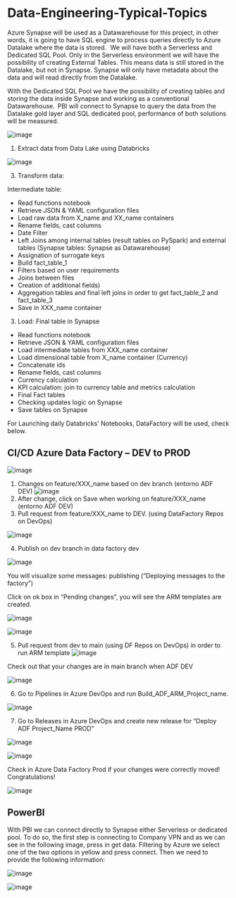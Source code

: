# Data-Engineering-Typical-Topics
Azure Synapse will be used as a Datawarehouse for this project, in other words, it is going to have SQL engine to process queries directly to Azure Datalake where the data is stored.   
We will have both a Serverless and Dedicated SQL Pool. Only in the Serverless environment we will have the possibility of creating External Tables. This means data is still stored in the Datalake, but not in Synapse. Synapse will only have metadata about the data and will read directly from the Datalake.   
 
With the Dedicated SQL Pool we have the possibility of creating tables and storing the data inside Synapse and working as a conventional Datawarehouse.  PBI will connect to Synapse to query the data from the Datalake gold layer and SQL dedicated pool, performance of both solutions will be measured.

![image](https://user-images.githubusercontent.com/70054118/228261459-a3483666-2157-42e9-bdec-9e86de49f741.png)

1. Extract data from Data Lake using Databricks 

![image](https://user-images.githubusercontent.com/70054118/228260661-175d36c3-f061-4249-b422-e079c1472358.png)

3. Transform data: 

Intermediate table: 
+ Read functions notebook 
+ Retrieve JSON & YAML configuration files
+ Load raw data from X_name and XX_name containers
+ Rename fields, cast columns
+ Date Filter 
+ Left Joins among internal tables (result tables on PySpark) and external tables (Synapse tables: Synapse as Datawarehouse)
+ Assignation of surrogate keys
+ Build fact_table_1
+ Filters based on user requirements
+ Joins between files 
+ Creation of additional fields)
+ Aggregation tables and final left joins in order to get fact_table_2 and fact_table_3
+ Save in XXX_name container

3. Load: Final table in Synapse 
+ Read functions notebook 
+ Retrieve JSON & YAML configuration files
+ Load intermediate tables from XXX_name container
+ Load dimensional table from X_name container (Currency)
+ Concatenate ids
+ Rename fields, cast columns
+ Currency calculation
+ KPI calculation: join to currency table and metrics calculation 
+ Final Fact tables
+ Checking updates logic on Synapse
+ Save tables on Synapse



For Launching daily Databricks' Notebooks, DataFactory will be used, check below.

##  CI/CD Azure Data Factory – DEV to PROD

![image](https://user-images.githubusercontent.com/70054118/228251023-c7bd0e52-457c-4cc2-b509-a6deaa30a5c5.png)


1. Changes on feature/XXX_name based on dev branch  (entorno ADF DEV)
![image](https://user-images.githubusercontent.com/70054118/228242297-f70bc7db-19f9-418d-ac71-ef6d8ee215bf.png)
2. After change, click on Save when working on feature/XXX_name (entorno ADF DEV)
3. Pull request from feature/XXX_name to DEV. (using DataFactory Repos on DevOps)

![image](https://user-images.githubusercontent.com/70054118/228250419-5e47708b-dae0-4222-ae50-2b3b140bddcc.png)

4. Publish on dev branch in data factory dev

![image](https://user-images.githubusercontent.com/70054118/228244368-38d8e3d4-f5d4-4a10-b33a-a06617431be7.png)

  You will visualize some messages: publishing (“Deploying messages to the factory”)

  Click on ok box in “Pending changes”, you will see the ARM templates are created. 

![image](https://user-images.githubusercontent.com/70054118/228244477-52624e04-88a2-409b-a5e1-52821ca269e3.png)


![image](https://user-images.githubusercontent.com/70054118/228244919-cc968af1-6c96-4c5c-beaa-ef06636d98a4.png)

  
  
5. Pull request from dev to main (using DF Repos on DevOps) in order to run ARM template 
![image](https://user-images.githubusercontent.com/70054118/228245579-db38fa4e-3398-46cc-bd01-0fee1de68f80.png)

  Check out that your changes are in main branch when ADF DEV

![image](https://user-images.githubusercontent.com/70054118/228248926-a10edd62-d830-4ec6-9c5a-1515231c116b.png)

6. Go to Pipelines in Azure DevOps and run Build_ADF_ARM_Project_name. 

![image](https://user-images.githubusercontent.com/70054118/228247734-b2005bb0-df1b-4902-a3fa-c3f29ef3d8dd.png)

7. Go to Releases in Azure DevOps and create new release for “Deploy ADF Project_Name PROD”

![image](https://user-images.githubusercontent.com/70054118/228239782-06a4dd36-eddc-4bce-9793-ad8dfb002228.png)

![image](https://user-images.githubusercontent.com/70054118/228240385-aca6a9a4-36fb-4930-9b5e-985e6333162d.png)


Check in Azure Data Factory Prod if your changes were correctly moved! Congratulations!

![image](https://user-images.githubusercontent.com/70054118/228248748-c5667366-2396-491a-918a-44faaa9c4841.png)



## PowerBI

With PBI we can connect directly to Synapse either Serverless or dedicated pool. To do so, the first step is connecting to Company VPN and as we can see in the following image, press in get data. Filtering by Azure we select one of the two options in yellow and press connect.
Then we need to provide the following information: 

![image](https://user-images.githubusercontent.com/70054118/228258976-ca425612-6483-4e1f-8adc-ce220c6ab778.png)

![image](https://user-images.githubusercontent.com/70054118/228259010-b38a7e4f-b529-4610-8317-35a518c9195d.png)

